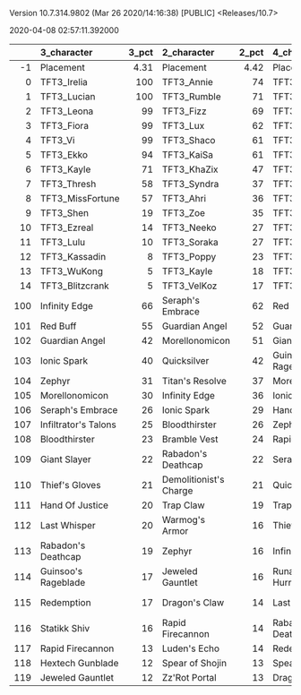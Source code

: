 Version 10.7.314.9802 (Mar 26 2020/14:16:38) [PUBLIC] <Releases/10.7>

2020-04-08 02:57:11.392000

|     | 3_character          |   3_pct | 2_character            |   2_pct | 4_character         |   4_pct | 1_character         |   1_pct |
|----:|:---------------------|--------:|:-----------------------|--------:|:--------------------|--------:|:--------------------|--------:|
|  -1 | Placement            |    4.31 | Placement              |    4.42 | Placement           |    4.48 | Placement           |    4.53 |
|   0 | TFT3_Irelia          |  100    | TFT3_Annie             |   74    | TFT3_Blitzcrank     |   89    | TFT3_Karma          |   93    |
|   1 | TFT3_Lucian          |  100    | TFT3_Rumble            |   71    | TFT3_MissFortune    |   84    | TFT3_Ashe           |   76    |
|   2 | TFT3_Leona           |   99    | TFT3_Fizz              |   69    | TFT3_Vi             |   82    | TFT3_Jhin           |   76    |
|   3 | TFT3_Fiora           |   99    | TFT3_Lux               |   62    | TFT3_ChoGath        |   78    | TFT3_Mordekaiser    |   72    |
|   4 | TFT3_Vi              |   99    | TFT3_Shaco             |   61    | TFT3_Ezreal         |   74    | TFT3_Lulu           |   62    |
|   5 | TFT3_Ekko            |   94    | TFT3_KaiSa             |   61    | TFT3_Malphite       |   74    | TFT3_JarvanIV       |   54    |
|   6 | TFT3_Kayle           |   71    | TFT3_KhaZix            |   47    | TFT3_Jinx           |   62    | TFT3_Jayce          |   44    |
|   7 | TFT3_Thresh          |   58    | TFT3_Syndra            |   37    | TFT3_Kayle          |   46    | TFT3_WuKong         |   43    |
|   8 | TFT3_MissFortune     |   57    | TFT3_Ahri              |   36    | TFT3_Lucian         |   39    | TFT3_Lux            |   33    |
|   9 | TFT3_Shen            |   19    | TFT3_Zoe               |   35    | TFT3_Shen           |   34    | TFT3_Shaco          |   32    |
|  10 | TFT3_Ezreal          |   14    | TFT3_Neeko             |   27    | TFT3_Graves         |   32    | TFT3_Rakan          |   29    |
|  11 | TFT3_Lulu            |   10    | TFT3_Soraka            |   27    | TFT3_Irelia         |   31    | TFT3_XinZhao        |   28    |
|  12 | TFT3_Kassadin        |    8    | TFT3_Poppy             |   23    | TFT3_Thresh         |   23    | TFT3_Sona           |   25    |
|  13 | TFT3_WuKong          |    5    | TFT3_Kayle             |   18    | TFT3_WuKong         |   21    | TFT3_Poppy          |   25    |
|  14 | TFT3_Blitzcrank      |    5    | TFT3_VelKoz            |   17    | TFT3_Lulu           |   14    | TFT3_Neeko          |   25    |
| 100 | Infinity Edge        |   66    | Seraph's Embrace       |   62    | Red Buff            |   53    | Guardian Angel      |   54    |
| 101 | Red Buff             |   55    | Guardian Angel         |   52    | Guardian Angel      |   52    | Infinity Edge       |   53    |
| 102 | Guardian Angel       |   42    | Morellonomicon         |   51    | Giant Slayer        |   50    | Morellonomicon      |   48    |
| 103 | Ionic Spark          |   40    | Quicksilver            |   42    | Guinsoo's Rageblade |   38    | Runaan's Hurricane  |   37    |
| 104 | Zephyr               |   31    | Titan's Resolve        |   37    | Morellonomicon      |   32    | Last Whisper        |   35    |
| 105 | Morellonomicon       |   30    | Infinity Edge          |   36    | Ionic Spark         |   31    | Spear of Shojin     |   34    |
| 106 | Seraph's Embrace     |   26    | Ionic Spark            |   29    | Hand Of Justice     |   30    | Bramble Vest        |   32    |
| 107 | Infiltrator's Talons |   25    | Bloodthirster          |   26    | Zephyr              |   30    | Ionic Spark         |   28    |
| 108 | Bloodthirster        |   23    | Bramble Vest           |   24    | Rapid Firecannon    |   29    | Dragon's Claw       |   26    |
| 109 | Giant Slayer         |   22    | Rabadon's Deathcap     |   22    | Seraph's Embrace    |   27    | Titan's Resolve     |   25    |
| 110 | Thief's Gloves       |   21    | Demolitionist's Charge |   21    | Quicksilver         |   23    | Seraph's Embrace    |   23    |
| 111 | Hand Of Justice      |   20    | Trap Claw              |   19    | Trap Claw           |   23    | Bloodthirster       |   21    |
| 112 | Last Whisper         |   20    | Warmog's Armor         |   16    | Thief's Gloves      |   21    | Zephyr              |   18    |
| 113 | Rabadon's Deathcap   |   19    | Zephyr                 |   16    | Infinity Edge       |   21    | Quicksilver         |   18    |
| 114 | Guinsoo's Rageblade  |   17    | Jeweled Gauntlet       |   16    | Runaan's Hurricane  |   20    | Trap Claw           |   17    |
| 115 | Redemption           |   17    | Dragon's Claw          |   14    | Last Whisper        |   16    | Guinsoo's Rageblade |   17    |
| 116 | Statikk Shiv         |   16    | Rapid Firecannon       |   14    | Rabadon's Deathcap  |   15    | Warmog's Armor      |   17    |
| 117 | Rapid Firecannon     |   13    | Luden's Echo           |   14    | Redemption          |   15    | Redemption          |   16    |
| 118 | Hextech Gunblade     |   12    | Spear of Shojin        |   13    | Spear of Shojin     |   14    | Thief's Gloves      |   15    |
| 119 | Jeweled Gauntlet     |   12    | Zz'Rot Portal          |   13    | Dragon's Claw       |   13    | Hand Of Justice     |   13    |
